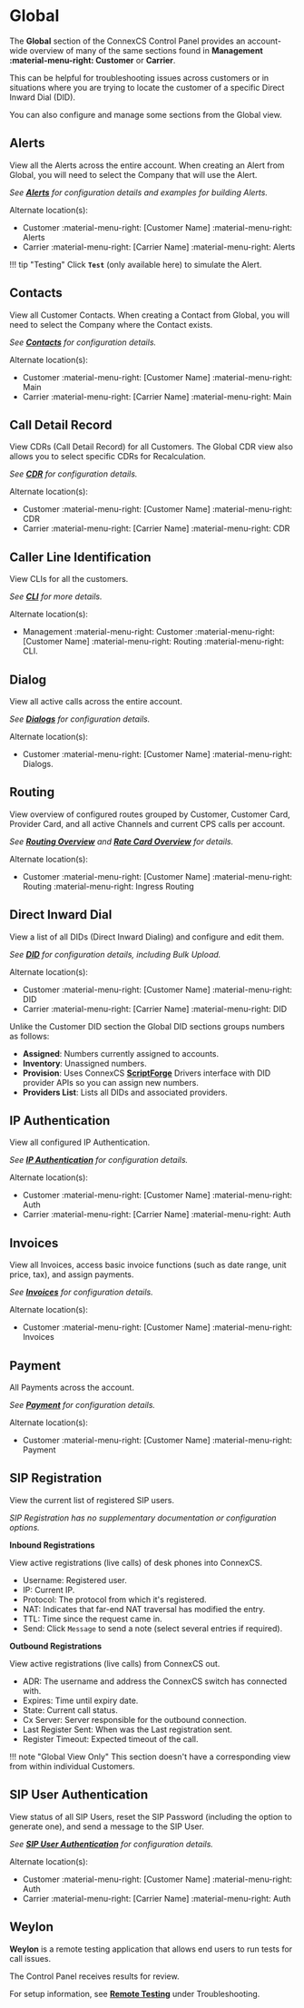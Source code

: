 # Global

The **Global** section of the ConnexCS Control Panel provides an account-wide overview of many of the same sections found in **Management :material-menu-right: Customer** or **Carrier**.

This can be helpful for troubleshooting issues across customers or in situations where you are trying to locate the customer of a specific Direct Inward Dial (DID).

You can also configure and manage some sections from the Global view.

## Alerts

View all the Alerts across the entire account. When creating an Alert from Global, you will need to select the Company that will use the Alert.

*See [**Alerts**](https://docs.connexcs.com/customer/alerts) for configuration details and examples for building Alerts.*

Alternate location(s):

* Customer :material-menu-right: [Customer Name] :material-menu-right: Alerts
* Carrier :material-menu-right: [Carrier Name] :material-menu-right: Alerts

!!! tip "Testing"
    Click **`Test`** (only available here) to simulate the Alert.

## Contacts

View all Customer Contacts. When creating a Contact from Global, you will need to select the Company where the Contact exists.

*See [**Contacts**](https://docs.connexcs.com/customer/main/#contacts) for configuration details.*

Alternate location(s):

* Customer :material-menu-right: [Customer Name] :material-menu-right: Main
* Carrier :material-menu-right: [Carrier Name] :material-menu-right: Main

## Call Detail Record

View CDRs (Call Detail Record) for all Customers. The Global CDR view also allows you to select specific CDRs for Recalculation.

*See [**CDR**](https://docs.connexcs.com/customer/cdr) for configuration details.*

Alternate location(s):

* Customer :material-menu-right: [Customer Name] :material-menu-right: CDR
* Carrier :material-menu-right: [Carrier Name] :material-menu-right: CDR

## Caller Line Identification

View CLIs for all the customers.

*See [**CLI**](https://docs.connexcs.com/customer/cli/) for more details.*

Alternate location(s):

* Management :material-menu-right: Customer :material-menu-right: [Customer Name] :material-menu-right: Routing :material-menu-right: CLI.


## Dialog

View all active calls across the entire account.

*See [**Dialogs**](https://docs.connexcs.com/customer/dialogs) for configuration details.*

Alternate location(s):

* Customer :material-menu-right: [Customer Name] :material-menu-right: Dialogs.

## Routing

View overview of configured routes grouped by Customer, Customer Card, Provider Card, and all active Channels and current CPS calls per account.

*See [**Routing Overview**](/routing) and [**Rate Card Overview**](/rate-card-building) for details.*

Alternate location(s):

* Customer :material-menu-right: [Customer Name] :material-menu-right: Routing :material-menu-right: Ingress Routing

## Direct Inward Dial

View a list of all DIDs (Direct Inward Dialing) and configure and edit them.

*See [**DID**](https://docs.connexcs.com/customer/did) for configuration details, including Bulk Upload.*

Alternate location(s):

* Customer :material-menu-right: [Customer Name] :material-menu-right: DID
* Carrier :material-menu-right: [Carrier Name] :material-menu-right: DID

Unlike the Customer DID section the Global DID sections groups numbers as follows:

* **Assigned**: Numbers currently assigned to accounts.
* **Inventory**: Unassigned numbers.
* **Provision**: Uses ConnexCS [**ScriptForge**](https://docs.connexcs.com/developers/scriptforge/) Drivers interface with DID provider APIs so you can assign new numbers.
* **Providers List**: Lists all DIDs and associated providers.

## IP Authentication

View all configured IP Authentication.

*See [**IP Authentication**](https://docs.connexcs.com/customer/auth/#ip-authentication) for configuration details.*

Alternate location(s):

* Customer :material-menu-right: [Customer Name] :material-menu-right: Auth
* Carrier :material-menu-right: [Carrier Name] :material-menu-right: Auth

## Invoices

View all Invoices, access basic invoice functions (such as date range, unit price, tax), and assign payments.

*See [**Invoices**](https://docs.connexcs.com/customer/invoices) for configuration details.*

Alternate location(s):

* Customer :material-menu-right: [Customer Name] :material-menu-right: Invoices

## Payment

All Payments across the account.

*See [**Payment**](https://docs.connexcs.com/customer/payment) for configuration details.*

Alternate location(s):

* Customer :material-menu-right: [Customer Name] :material-menu-right: Payment

## SIP Registration

View the current list of registered SIP users.

*SIP Registration has no supplementary documentation or configuration options.*

**Inbound Registrations**

View active registrations (live calls) of desk phones into ConnexCS.

* Username: Registered user.
* IP: Current IP.
* Protocol: The protocol from which it's registered.
* NAT: Indicates that far-end NAT traversal has modified the entry.
* TTL: Time since the request came in.
* Send: Click `Message` to send a note (select several entries if required).

**Outbound Registrations**

View active registrations (live calls) from ConnexCS out.

* ADR: The username and address the ConnexCS switch has connected with.
* Expires: Time until expiry date.
* State: Current call status.
* Cx Server: Server responsible for the outbound connection.
* Last Register Sent: When was the Last registration sent.
* Register Timeout: Expected timeout of the call.

!!! note "Global View Only"
    This section doesn't have a corresponding view from within individual Customers.

## SIP User Authentication

View status of all SIP Users, reset the SIP Password (including the option to generate one), and send a message to the SIP User.

*See [**SIP User Authentication**](https://docs.connexcs.com/customer/auth/#sip-user-authentication) for configuration details.*

Alternate location(s):

* Customer :material-menu-right: [Customer Name] :material-menu-right: Auth
* Carrier :material-menu-right: [Carrier Name] :material-menu-right: Auth

## Weylon

**Weylon** is a remote testing application that allows end users to run tests for call issues.

The Control Panel receives results for review.

For setup information, see [**Remote Testing**](/guides/remote-testing) under Troubleshooting.

<!--stackedit_data:
eyJoaXN0b3J5IjpbLTEzNTMzMTIyMTIsMTczNjQxNTczMV19
-->